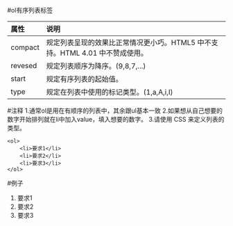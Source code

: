 #ol有序列表标签

|属性|说明|
|:-  |:- |
|compact|规定列表呈现的效果比正常情况更小巧。HTML5 中不支持。HTML 4.01 中不赞成使用。|
|revesed|规定列表顺序为降序。(9,8,7,...)|
|start|规定有序列表的起始值。|
|type|规定在列表中使用的标记类型。(1,a,A,i,I)|

#注释
    1.通常ol是用在有顺序的列表中，其余跟ul基本一致
    2.如果想从自己想要的数字开始排列就在li中加入value，填入想要的数字。
    3.请使用 CSS 来定义列表的类型。

```
<ol>
	<li>要求1</li>
	<li>要求2</li>
	<li>要求3</li>
</ol>
```

#例子
<ol>
	<li>要求1</li>
	<li>要求2</li>
	<li>要求3</li>
</ol>